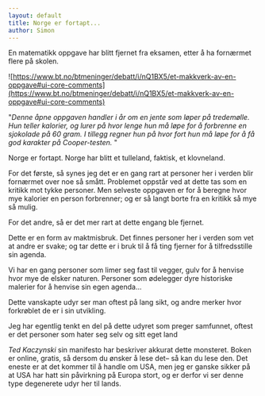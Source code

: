 ```yaml
---
layout: default
title: Norge er fortapt...
author: Simon
---
```

En matematikk oppgave har blitt fjernet fra eksamen, etter å ha fornærmet flere på skolen. 

![https://www.bt.no/btmeninger/debatt/i/nQ1BX5/et-makkverk-av-en-oppgave#ui-core-comments](https://www.bt.no/btmeninger/debatt/i/nQ1BX5/et-makkverk-av-en-oppgave#ui-core-comments)

"_Denne åpne oppgaven handler i år om en jente som løper på tredemølle. Hun teller kalorier, og lurer på hvor lenge hun må løpe for å forbrenne en sjokolade på 60 gram. I tillegg regner hun på hvor fort hun må løpe for å få god karakter på Cooper-testen._ "

Norge er fortapt. Norge har blitt et tulleland, faktisk, et klovneland.

For det første, så synes jeg det er en gang rart at personer her i verden blir fornærmet over noe så smått. Problemet oppstår ved at dette tas som en kritikk mot tykke personer. Men selveste oppgaven er for å beregne hvor mye kalorier en person forbrenner; og er så langt borte fra en kritikk så mye så mulig. 

For det andre, så er det mer rart at dette engang ble fjernet.

Dette er en form av maktmisbruk. Det finnes personer her i verden som vet at andre er svake; og tar dette er i bruk til å få ting fjerner for å tilfredsstille sin agenda. 

Vi har en gang personer som limer seg fast til vegger, gulv for å henvise hvor mye de elsker naturen. Personer som ødelegger dyre historiske malerier for å henvise sin egen agenda... 

Dette vanskapte udyr ser man oftest på lang sikt, og andre merker hvor forkrøblet de er i sin utvikling.

Jeg har egentlig tenkt en del på dette udyret som preger samfunnet, oftest er det personer som hater seg selv og sitt eget land

_Ted Kaczynski_ sin manifesto har beskriver akkurat dette monsteret. Boken er online, gratis, så dersom du ønsker å lese det– så kan du lese den. Det eneste er at det kommer til å handle om USA, men jeg er ganske sikker på at USA har hatt sin påvirkning på Europa stort, og er derfor vi ser denne type degenerete udyr her til lands.
